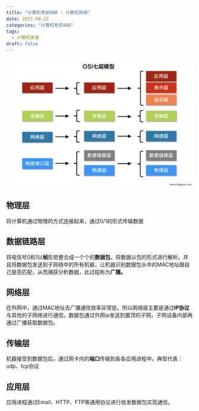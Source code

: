 ```yaml
---
title: "计算机考研408 - 计算机网络"
date: 2021-08-22
categories: "计算机考研408"
tags: 
  - 计算机原理
draft: false
---
```


![分层模型](../../../static/images/202108220000/1.png)

## 物理层

将计算机通过物理的方式连接起来，通过0/1的形式传输数据

## 数据链路层

将电信号0和1以**帧**形势整合成一个个的**数据包**，将数据以包的形式进行解析。并且将数据包发送到子网络中的所有机器，让机器识别数据包头中的MAC地址跟自己是否匹配，从而捕获分析数据，此过程称为**广播。**

## 网络层

在外网中，通过MAC地址去广播通信效率非常低，所以网络层主要是通过**IP协议**与其他的子网络进行通信。数据包通过外网ip发送到置顶的子网，子网设备内部再通过广播获取数据包。

## 传输层

机器接受到数据包后，通过网卡内的**端口**传输到各各应用进程中。典型代表：udp、tcp协议

## 应用层

应用进程通过Email、HTTP、FTP等通用协议进行收发数据包实现通信。